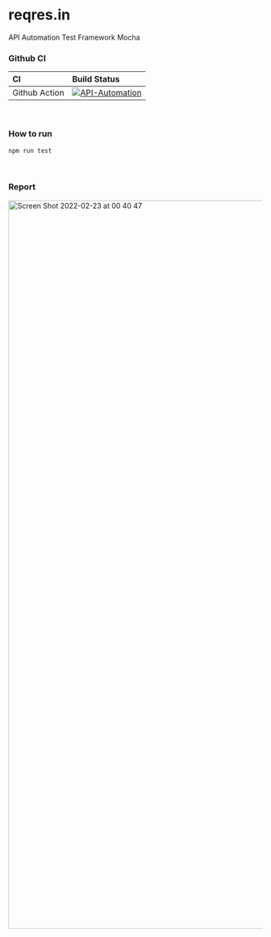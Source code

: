 # reqres.in
API Automation Test Framework Mocha

### Github CI

| CI            | Build Status  |
| :---------    | :---------    |
| Github Action | [![API-Automation](https://github.com/dikabrenda/reqres.in/actions/workflows/action.yml/badge.svg?branch=master)](https://github.com/dikabrenda/reqres.in/actions/workflows/action.yml) |  

<br>

### How to run

```bash 
npm run test
```

<br>

### Report

<img width="1440" alt="Screen Shot 2022-02-23 at 00 40 47" src="https://user-images.githubusercontent.com/69484656/155190602-6d8be422-3d1e-46be-8b50-2f05d22a54b4.png">



